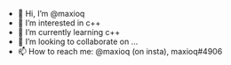 - 👋 Hi, I’m @maxioq
- 👀 I’m interested in c++
- 🌱 I’m currently learning c++
- 💞️ I’m looking to collaborate on ...
- 📫 How to reach me: @maxioq (on insta), maxioq#4906

<!---
maxioq/maxioq is a ✨ special ✨ repository because its `README.md` (this file) appears on your GitHub profile.
You can click the Preview link to take a look at your changes.
--->

